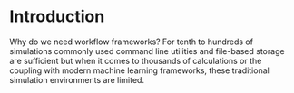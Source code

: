# Introduction
Why do we need workflow frameworks? For tenth to hundreds of simulations commonly used command line utilities and file-based storage are sufficient but when it comes to thousands of calculations or the coupling with modern machine learning frameworks, these traditional simulation environments are limited. 
